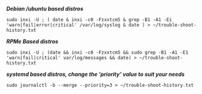 <b><i>Debian /ubuntu  based distros</b></i>

`
  sudo inxi -U ;
  (
    date &
    inxi -c0 -Fzxxtcm5 &
    grep -B1 -A1 -Ei 'warn|fail|error|critical' /var/log/syslog &
    date
  ) > ~/trouble-shoot-history.txt
`


<b><i>RPMe Based distros</b></i>

`sudo inxi -U ;
(date && inxi -c0 -Fzxxtcm5 && sudo grep -B1 -A1 -E1 'warn|fail|critical' var/log/messages && date) > ~/trouble-shoot-history.txt`

<b><i>systemd based distros, change the 'priority' value to suit your needs</b></i>

`sudo journalctl -b --merge --priority=3 > ~/trouble-shoot-history.txt`
